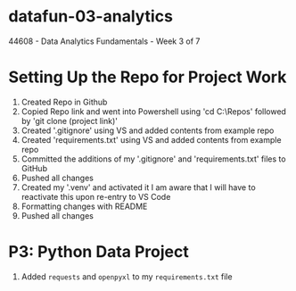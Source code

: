 # datafun-03-analytics
44608 - Data Analytics Fundamentals - Week 3 of 7

# Setting Up the Repo for Project Work
1. Created Repo in Github
2. Copied Repo link and went into Powershell using 'cd C:\Repos' followed by 'git clone (project link)'
3. Created '.gitignore' using VS and added contents from example repo
4. Created 'requirements.txt' using VS and added contents from example repo
5. Committed the additions of my '.gitignore' and 'requirements.txt' files to GitHub
6. Pushed all changes
7. Created my '.venv' and activated it
    I am aware that I will have to reactivate this upon re-entry to VS Code
8. Formatting changes with README
9. Pushed all changes

# P3: Python Data Project
1. Added `requests` and `openpyxl` to my `requirements.txt` file